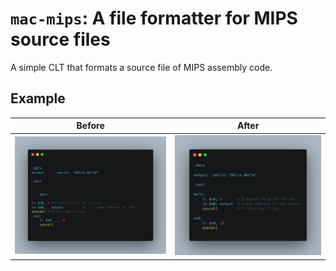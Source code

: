 # `mac-mips`: A file formatter for MIPS source files

A simple CLT that formats a source file of MIPS assembly code.

## Example

|                 Before                  |                 After                 |
| :-------------------------------------: | :-----------------------------------: |
| ![Before Formatting](docs/before-1.png) | ![After Formatting](docs/after-1.png) |
